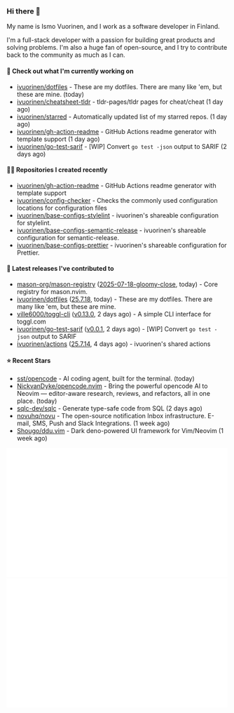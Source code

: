 
### Hi there 👋

My name is Ismo Vuorinen, and I work as a software developer in Finland.

I'm a full-stack developer with a passion for building great products and solving problems.
I'm also a huge fan of open-source, and I try to contribute back to the community as much as I can.

#### 👷 Check out what I'm currently working on

- [ivuorinen/dotfiles](https://github.com/ivuorinen/dotfiles) - These are my dotfiles. There are many like &#39;em, but these are mine. (today)
- [ivuorinen/cheatsheet-tldr](https://github.com/ivuorinen/cheatsheet-tldr) - tldr-pages/tldr pages for cheat/cheat (1 day ago)
- [ivuorinen/starred](https://github.com/ivuorinen/starred) - Automatically updated list of my starred repos. (1 day ago)
- [ivuorinen/gh-action-readme](https://github.com/ivuorinen/gh-action-readme) - GitHub Actions readme generator with template support (1 day ago)
- [ivuorinen/go-test-sarif](https://github.com/ivuorinen/go-test-sarif) - [WIP] Convert `go test -json` output to SARIF (2 days ago)

#### 👨‍💻 Repositories I created recently

- [ivuorinen/gh-action-readme](https://github.com/ivuorinen/gh-action-readme) - GitHub Actions readme generator with template support
- [ivuorinen/config-checker](https://github.com/ivuorinen/config-checker) - Checks the commonly used configuration locations for configuration files
- [ivuorinen/base-configs-stylelint](https://github.com/ivuorinen/base-configs-stylelint) - ivuorinen&#39;s shareable configuration for stylelint.
- [ivuorinen/base-configs-semantic-release](https://github.com/ivuorinen/base-configs-semantic-release) - ivuorinen&#39;s shareable configuration for semantic-release.
- [ivuorinen/base-configs-prettier](https://github.com/ivuorinen/base-configs-prettier) - ivuorinen&#39;s shareable configuration for Prettier.

#### 🚀 Latest releases I've contributed to

- [mason-org/mason-registry](https://github.com/mason-org/mason-registry) ([2025-07-18-gloomy-close](https://github.com/mason-org/mason-registry/releases/tag/2025-07-18-gloomy-close), today) - Core registry for mason.nvim.
- [ivuorinen/dotfiles](https://github.com/ivuorinen/dotfiles) ([25.7.18](https://github.com/ivuorinen/dotfiles/releases/tag/25.7.18), today) - These are my dotfiles. There are many like &#39;em, but these are mine.
- [ville6000/toggl-cli](https://github.com/ville6000/toggl-cli) ([v0.13.0](https://github.com/ville6000/toggl-cli/releases/tag/v0.13.0), 2 days ago) - A simple CLI interface for toggl.com
- [ivuorinen/go-test-sarif](https://github.com/ivuorinen/go-test-sarif) ([v0.0.1](https://github.com/ivuorinen/go-test-sarif/releases/tag/v0.0.1), 2 days ago) - [WIP] Convert `go test -json` output to SARIF
- [ivuorinen/actions](https://github.com/ivuorinen/actions) ([25.7.14](https://github.com/ivuorinen/actions/releases/tag/25.7.14), 4 days ago) - ivuorinen&#39;s shared actions

#### ⭐ Recent Stars

- [sst/opencode](https://github.com/sst/opencode) - AI coding agent, built for the terminal. (today)
- [NickvanDyke/opencode.nvim](https://github.com/NickvanDyke/opencode.nvim) - Bring the powerful opencode AI to Neovim — editor-aware research, reviews, and refactors, all in one place. (today)
- [sqlc-dev/sqlc](https://github.com/sqlc-dev/sqlc) - Generate type-safe code from SQL (2 days ago)
- [novuhq/novu](https://github.com/novuhq/novu) - The open-source notification Inbox infrastructure. E-mail, SMS, Push and Slack Integrations. (1 week ago)
- [Shougo/ddu.vim](https://github.com/Shougo/ddu.vim) - Dark deno-powered UI framework for Vim/Neovim (1 week ago)



<picture>
  <source srcset="https://raw.githubusercontent.com/ivuorinen/github-stats/master/generated/overview.svg#gh-dark-mode-only" media="(prefers-color-scheme: dark)" />
  <img src="https://raw.githubusercontent.com/ivuorinen/github-stats/master/generated/overview.svg#gh-light-mode-only" alt="Overview of my activity" />
</picture>
<picture>
  <source srcset="https://raw.githubusercontent.com/ivuorinen/github-stats/master/generated/languages.svg#gh-dark-mode-only" media="(prefers-color-scheme: dark)" />
  <img src="https://raw.githubusercontent.com/ivuorinen/github-stats/master/generated/languages.svg#gh-light-mode-only" alt="Languages I have been using" />
</picture>


